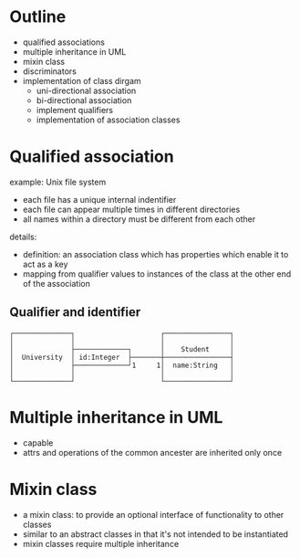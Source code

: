 # Outline

- qualified associations
- multiple inheritance in UML
- mixin class
- discriminators
- implementation of class dirgam
  - uni-directional association
  - bi-directional association
  - implement qualifiers
  - implementation of association classes

# Qualified association

example: Unix file system

- each file has a unique internal indentifier
- each file can appear multiple times in different directories
- all names within a directory must be different from each other

details:

- definition: an association class which has properties which enable it to act as a key
- mapping from qualifier values to instances of the class at the other end of the association

## Qualifier and identifier

```
┌──────────────┐                     ┌────────────────┐
│              │                     │                │
│              ├─────────────┐       │    Student     │
│  University  │ id:Integer  ├───────┼────────────────┤
│              ├─────────────┘1     1│  name:String   │
│              │                     │                │
└──────────────┘                     └────────────────┘
```

# Multiple inheritance in UML

- capable
- attrs and operations of the common ancester are inherited only once

# Mixin class

- a mixin class: to provide an optional interface of functionality to other classes
- similar to an abstract classes in that it's not intended to be instantiated
- mixin classes require multiple inheritance